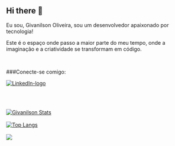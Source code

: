 ## Hi there 👋

Eu sou, Givanilson Oliveira, sou um desenvolvedor apaixonado por tecnologia!

Este é o espaço onde passo a maior parte do meu tempo, onde a imaginação e a criatividade se transformam em código.


<br>

###Conecte-se comigo:

<p>
<a href="https://www.linkedin.com/in/givanilson-louren%C3%A7o-de-oliveira">
<img src="https://img.shields.io/badge/LinkedIn-0077B5?style=for-the-badge&logo=linkedin&logoColor=white" alt="LinkedIn-logo"/>
</a>
</p>

<br>
<br>

[![Givanilson Stats](https://github-readme-stats.vercel.app/api?username=Givanilson29)](https://github.com/anuraghazra/github-readme-stats)
<br>
<br>
[![Top Langs](https://github-readme-stats.vercel.app/api/top-langs/?username=Givanilson29)](https://github.com/anuraghazra/github-readme-stats)
<br>
<br>
![](https://komarev.com/ghpvc/?username=Givanilson29)









